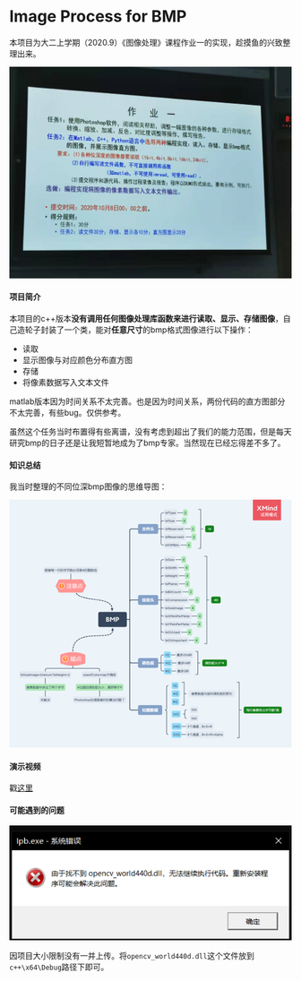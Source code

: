 # Image Process for BMP

本项目为大二上学期（2020.9）《图像处理》课程作业一的实现，趁摸鱼的兴致整理出来。

<img src="README/image-20220130174515876.png" alt="image-20220130174515876" style="zoom:80%;" />

#### 项目简介

本项目的c++版本**没有调用任何图像处理库函数来进行读取、显示、存储图像**，自己造轮子封装了一个类，能对**任意尺寸**的bmp格式图像进行以下操作：

+ 读取
+ 显示图像与对应颜色分布直方图
+ 存储
+ 将像素数据写入文本文件

matlab版本因为时间关系不太完善。也是因为时间关系，两份代码的直方图部分不太完善，有些bug。仅供参考。

虽然这个任务当时布置得有些离谱，没有考虑到超出了我们的能力范围，但是每天研究bmp的日子还是让我短暂地成为了bmp专家。当然现在已经忘得差不多了。

#### 知识总结

我当时整理的不同位深bmp图像的思维导图：

![image-20220130175259856](README/image-20220130175259856.png)

#### 演示视频

戳[这里](https://www.bilibili.com/video/BV1Su411R7yF/)

#### 可能遇到的问题

![image-20220130233347607](README/image-20220130233347607.png)

因项目大小限制没有一并上传。将`opencv_world440d.dll`这个文件放到`c++\x64\Debug`路径下即可。

